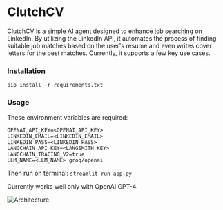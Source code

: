 # ClutchCV

ClutchCV is a simple AI agent designed to enhance job searching on LinkedIn. By utilizing the LinkedIn API, it automates the process of finding suitable job matches based on the user's resume and even writes cover letters for the best matches. Currently, it supports a few key use cases.

### Installation

```pip install -r requirements.txt```

### Usage

These environment variables are required:

```
OPENAI_API_KEY=<OPENAI_API_KEY>
LINKEDIN_EMAIL=<LINKEDIN_EMAIL>
LINKEDIN_PASS=<LINKEDIN_PASS>
LANGCHAIN_API_KEY=<LANGSMITH_KEY>
LANGCHAIN_TRACING_V2=true
LLM_NAME=<LLM_NAME> groq/openai
```

Then run on terminal:
```streamlit run app.py```

Currently works well only with OpenAI GPT-4. 

![Architecture](architectureAgents.png)

